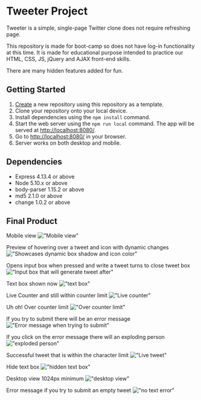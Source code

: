 # Tweeter Project

Tweeter is a simple, single-page Twitter clone does not require refreshing page.

This repository is made for boot-camp so does not have log-in functionality at this time. It is made for educational purpose intended to practice our HTML, CSS, JS, jQuery and AJAX front-end skills.

There are many hidden features added for fun. 

## Getting Started

1. [Create](https://docs.github.com/en/repositories/creating-and-managing-repositories/creating-a-repository-from-a-template) a new repository using this repository as a template.
2. Clone your repository onto your local device.
3. Install dependencies using the `npm install` command.
3. Start the web server using the `npm run local` command. The app will be served at <http://localhost:8080/>.
4. Go to <http://localhost:8080/> in your browser.
5. Server works on both desktop and mobile.

## Dependencies

- Express 4.13.4 or above
- Node 5.10.x or above
- body-parser 1.15.2 or above
- md5 2.1.0 or above
- change 1.0.2 or above


## Final Product

Mobile view
!["Mobile view"](https://github.com/lian-c/tweeter/blob/master/docs/Tweeter-mobile-view.png)

Preview of hovering over a tweet and icon with dynamic changes
!["Showcases dynamic box shadow and icon color"](https://github.com/lian-c/tweeter/blob/master/docs/Tweeter-hover-icon-tweet.png)

Opens input box when pressed and write a tweet turns to close tweet box 
!["Input box that will generate tweet after"](https://github.com/lian-c/tweeter/blob/master/docs/button-nav.png)

Text box shown now
!["text box"](https://github.com/lian-c/tweeter/blob/master/docs/Tweeter-compose-tweet.png)

Live Counter and still within counter limit
!["Live counter"](https://github.com/lian-c/tweeter/blob/master/docs/Tweet-length.png)

Uh oh! Over counter limit
!["Over counter limit"](https://github.com/lian-c/tweeter/blob/master/docs/overcharlimit.png)

If you try to submit there will be an error message
!["Error message when trying to submit"](https://github.com/lian-c/tweeter/blob/master/docs/error-message.png)

If you click on the error message there will an exploding person
!["exploded person"](https://github.com/lian-c/tweeter/blob/master/docs/error-explode.png)

Successful tweet that is within the character limit
!["Live tweet"](https://github.com/lian-c/tweeter/blob/master/docs/live-update.png)

Hide text box 
!["hidden text box"](https://github.com/lian-c/tweeter/blob/master/docs/hide-textbox.png)

Desktop view 1024px minimum
!["desktop view"](https://github.com/lian-c/tweeter/blob/master/docs/desktop-view.png)

Error message if you try to submit an empty tweet
!["no text error"](https://github.com/lian-c/tweeter/blob/master/docs/empty-tweeterror.png)